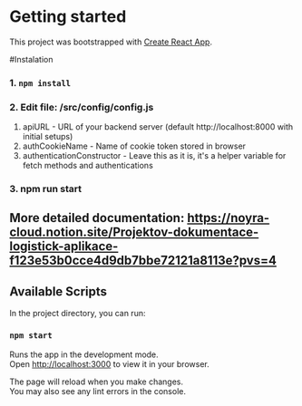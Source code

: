 # Getting started

This project was bootstrapped with [Create React App](https://github.com/facebook/create-react-app).

#Instalation
### 1. `npm install`
### 2. Edit file: /src/config/config.js
  1. apiURL - URL of your backend server (default http://localhost:8000 with initial setups)
  2. authCookieName - Name of cookie token stored in browser
  3. authenticationConstructor - Leave this as it is, it's a helper variable for fetch methods and authentications

### 3. npm run start

## More detailed documentation: https://noyra-cloud.notion.site/Projektov-dokumentace-logistick-aplikace-f123e53b0cce4d9db7bbe72121a8113e?pvs=4

## Available Scripts

In the project directory, you can run:

### `npm start`

Runs the app in the development mode.\
Open [http://localhost:3000](http://localhost:3000) to view it in your browser.

The page will reload when you make changes.\
You may also see any lint errors in the console.
